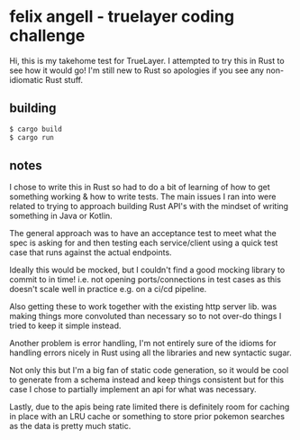 # felix angell - truelayer coding challenge
Hi, this is my takehome test for TrueLayer. I attempted to try this in Rust to see how it would go!
I'm still new to Rust so apologies if you see any non-idiomatic Rust stuff.

## building
```bash
$ cargo build
$ cargo run
```

## notes
I chose to write this in Rust so had to do a bit of learning of how to
get something working & how to write tests. The main issues I ran into were
related to trying to approach building Rust API's with the mindset of writing something in Java or Kotlin.

The general approach was to have an acceptance test to meet what the spec is asking for and then testing
each service/client using a quick test case that runs against the actual endpoints.

Ideally this would be mocked, but I couldn't find a good mocking library to commit to in time! i.e. not
opening ports/connections in test cases as this doesn't scale well in practice e.g. on a ci/cd pipeline.

Also getting these to work together with the existing http server lib. was making things more convoluted than necessary
so to not over-do things I tried to keep it simple instead.

Another problem is error handling, I'm not entirely sure of the idioms for handling errors nicely in Rust
using all the libraries and new syntactic sugar.

Not only this but I'm a big fan of static  code generation, so it would be cool to generate from a schema instead and keep things consistent
but for this case I chose to partially implement an api for what was necessary.

Lastly, due to the apis being rate limited there is definitely room for caching in place with an LRU cache or something
to store prior pokemon searches as the data is pretty much static.
